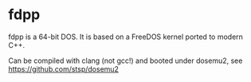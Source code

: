 fdpp
========

fdpp is a 64-bit DOS.
It is based on a FreeDOS kernel ported to modern C++.

Can be compiled with clang (not gcc!) and booted under dosemu2,
see https://github.com/stsp/dosemu2
